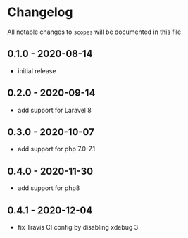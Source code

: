 # Changelog

All notable changes to `scopes` will be documented in this file

## 0.1.0 - 2020-08-14
- initial release


## 0.2.0 - 2020-09-14
- add support for Laravel 8


## 0.3.0 - 2020-10-07
- add support for php 7.0-7.1


## 0.4.0 - 2020-11-30
- add support for php8


## 0.4.1 - 2020-12-04
- fix Travis CI config by disabling xdebug 3
